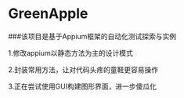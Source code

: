 # GreenApple
###该项目是基于Appium框架的自动化测试探索与实例

1.修改appium以静态方法为主的设计模式

2.封装常用方法，让对代码头疼的童鞋更容易操作

3.正在尝试使用GUI构建图形界面，进一步傻瓜化
